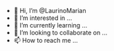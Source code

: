 - 👋 Hi, I’m @LaurinoMarian
- 👀 I’m interested in ...
- 🌱 I’m currently learning ...
- 💞️ I’m looking to collaborate on ...
- 📫 How to reach me ...

<!---
LaurinoMarian/LaurinoMarian is a ✨ special ✨ repository because its `README.md` (this file) appears on your GitHub profile.
You can click the Preview link to take a look at your changes.
--->
